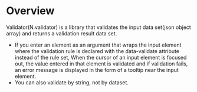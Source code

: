 Overview
===

Validator(N.validator) is a library that validates the input data set(json object array) and returns a validation result data set.

 * If you enter an element as an argument that wraps the input element where the validation rule is declared with the data-validate attribute instead of the rule set, When the cursor of an input element is focused out, the value entered in that element is validated and if validation fails, an error message is displayed in the form of a tooltip near the input element.
 * You can also validate by string, not by dataset.



